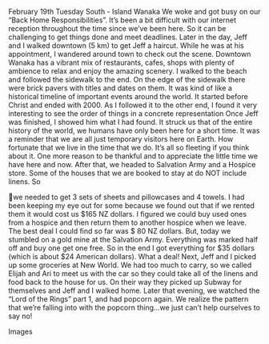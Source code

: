 February 19th Tuesday
South - Island Wanaka
We woke and got busy on our “Back Home Responsibilities”. It’s been
a bit difficult with our internet reception throughout the time since
we’ve been here. So it can be challenging to get things done and
meet deadlines.
Later in the day, Jeff and I walked downtown (5 km) to get Jeff a
haircut. While he was at his appointment, I wandered around town to
check out the scene. Downtown Wanaka has a vibrant mix of
restaurants, cafes, shops with plenty of ambience to relax and enjoy
the amazing scenery. I walked to the beach and followed the
sidewalk to the end. On the edge of the sidewalk there were brick
pavers with titles and dates on them. It was kind of like a historical
timeline of important events around the world. It started before Christ
and ended with 2000. As I followed it to the other end, I found it very
interesting to see the order of things in a concrete representation
Once Jeff was finished, I showed him what I had found. It struck us that
of the entire history of the world, we humans have only been here for
a short time. It was a reminder that we are all just temporary visitors
here on Earth. How fortunate that we live in the time that we do. It’s
all so fleeting if you think about it. One more reason to be thankful and
to appreciate the little time we have here and now.
After that, we headed to Salvation Army and a Hospice store. Some
of the houses that we are booked to stay at do NOT include linens. So

we needed to get 3 sets of sheets and pillowcases and 4 towels. I had
been keeping my eye out for some because we found out that if we
rented them it would cost us $165 NZ dollars. I figured we could buy
used ones from a hospice and then return them to another hospice
when we leave. The best deal I could find so far was $ 80 NZ dollars.
But, today we stumbled on a gold mine at the Salvation Army.
Everything was marked half off and buy one get one free. So in the
end I got everything for $35 dollars (which is about $24 American
dollars). What a deal!
Next, Jeff and I picked up some groceries at New World. We had too
much to carry, so we called Elijah and Ari to meet us with the car so
they could take all of the linens and food back to the house for us. On
their way they picked up Subway for themselves and Jeff and I walked
home.
Later that evening, we watched the “Lord of the Rings” part 1, and
had popcorn again. We realize the pattern that we’re falling into with
the popcorn thing…we just can’t help ourselves to say no!

Images

